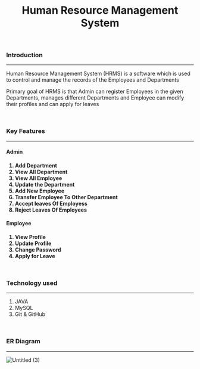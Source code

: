 <h1 align="center" >Human Resource Management System</h1>
<br>
    <h3>Introduction</h3>
    <hr>
    <p>Human Resource Management System (HRMS) is a software which is used to control and manage the records of the Employees and Departments</p>
    <p>Primary goal of HRMS is that Admin can register Employees in the given Departments,  manages different Departments and Employee can modify their profiles and can apply for leaves</p>
    <br>
    <h3>Key Features</h3>
    <hr>
    <h4>Admin<h4>
    <ol>
        <li>Add Department</li>
        <li>View All Department</li>
        <li>View All Employee</li>
        <li>Update the Department</li>
        <li>Add New Employee</li>
        <li>Transfer Employee To Other Department</li>
        <li>Accept leaves Of Employess</li>
        <li>Reject Leaves Of Employees</li>
    </ol>
    <h4>Employee<h4>
    <ol>
        <li>View Profile</li>
        <li>Update Profile</li>
        <li>Change Password</li>
        <li>Apply for Leave</li>
    </ol>
    <br>
    <h3>Technology used</h3>
    <hr>
    <ol>
        <li>JAVA</li>
        <li>MySQL</li>
        <li>Git & GitHub</li>
    </ol>
    <br>
    <h3>ER Diagram</h3>
    <hr>
    
![Untitled (3)](https://user-images.githubusercontent.com/108060013/221413353-8c99163a-d048-4e67-85c9-63182b9f5ca3.png)
  <!--<br>
  <h3>Feedback</h3>
    <hr>
    <p>Valuable feedback will be appreciated. You can reach out to me via below medium</p>
    <ul>
       <li><a href="https://www.linkedin.com/in/Im-vishalanand/">LinkedIn</a></li>
    </ul>-->
